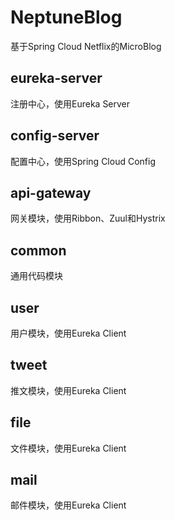 # NeptuneBlog

基于Spring Cloud Netflix的MicroBlog

## eureka-server

注册中心，使用Eureka Server

## config-server

配置中心，使用Spring Cloud Config

## api-gateway

网关模块，使用Ribbon、Zuul和Hystrix

## common

通用代码模块

## user

用户模块，使用Eureka Client

## tweet

推文模块，使用Eureka Client

## file

文件模块，使用Eureka Client

## mail

邮件模块，使用Eureka Client